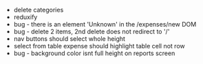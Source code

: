 - delete categories
- reduxify
- bug - there is an element 'Unknown' in the /expenses/new DOM
- bug - delete 2 items, 2nd delete does not redirect to '/'
- nav buttons should select whole height
- select from table expense should highlight table cell not row
- bug - background color isnt full height on reports screen